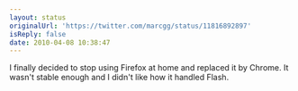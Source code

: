 ```yaml
---
layout: status
originalUrl: 'https://twitter.com/marcgg/status/11816892897'
isReply: false
date: 2010-04-08 10:38:47
---
```


I finally decided to stop using Firefox at home and replaced it by Chrome. It wasn't stable enough and I didn't like how it handled Flash.
